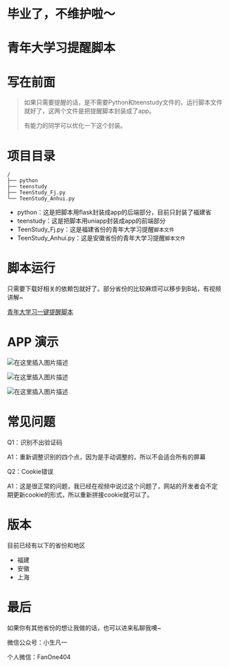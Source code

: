 # 毕业了，不维护啦～
# 青年大学习提醒脚本

# 写在前面



> 如果只需要提醒的话，是不需要Python和teenstudy文件的，运行脚本文件就好了，这两个文件是把提醒脚本封装成了app。
>
> 有能力的同学可以优化一下这个封装。



# 项目目录

```shell
/
├── python
├── teenstudy
├── TeenStudy_Fj.py
└── TeenStudy_Anhui.py
```



- python：这是把脚本用flask封装成app的后端部分，目前只封装了福建省
- teenstudy：这是把脚本用uniapp封装成app的前端部分
- TeenStudy_Fj.py：这是福建省份的青年大学习提醒`脚本文件`
- TeenStudy_Anhui.py：这是安徽省份的青年大学习提醒`脚本文件`





# 脚本运行

只需要下载好相关的依赖包就好了。部分省份的比较麻烦可以移步到B站，有视频讲解~

[青年大学习一键提醒脚本](https://www.bilibili.com/video/BV1ci4y1K7dD)









# APP 演示







![在这里插入图片描述](https://img-blog.csdnimg.cn/20210610234222910.png?x-oss-process=image/watermark,type_ZmFuZ3poZW5naGVpdGk,shadow_10,text_aHR0cHM6Ly9ibG9nLmNzZG4ubmV0L3dlaXhpbl80NTMwNDUwMw==,size_16,color_FFFFFF,t_70)





![在这里插入图片描述](https://img-blog.csdnimg.cn/20210610234150972.png?x-oss-process=image/watermark,type_ZmFuZ3poZW5naGVpdGk,shadow_10,text_aHR0cHM6Ly9ibG9nLmNzZG4ubmV0L3dlaXhpbl80NTMwNDUwMw==,size_16,color_FFFFFF,t_70)





![在这里插入图片描述](https://img-blog.csdnimg.cn/20210610234518443.png?x-oss-process=image/watermark,type_ZmFuZ3poZW5naGVpdGk,shadow_10,text_aHR0cHM6Ly9ibG9nLmNzZG4ubmV0L3dlaXhpbl80NTMwNDUwMw==,size_16,color_FFFFFF,t_70)



# 常见问题
Q1：识别不出验证码

A1：重新调整识别的四个点，因为是手动调整的，所以不会适合所有的屏幕

Q2：Cookie错误

A1：这是很正常的问题，我已经在视频中说过这个问题了，网站的开发者会不定期更新cookie的形式，所以重新拼接cookie就可以了。



# 版本
目前已经有以下的省份和地区

- 福建
- 安徽
- 上海


# 最后

如果你有其他省份的想让我做的话，也可以进来私聊我噢~

微信公众号：小生凡一

个人微信：FanOne404



